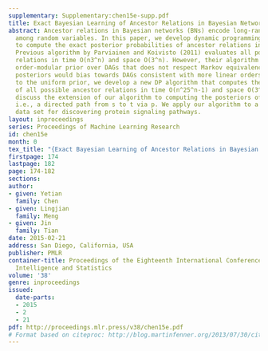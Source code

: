```yaml
---
supplementary: Supplementary:chen15e-supp.pdf
title: Exact Bayesian Learning of Ancestor Relations in Bayesian Networks
abstract: Ancestor relations in Bayesian networks (BNs) encode long-range causal relations
  among random variables. In this paper, we develop dynamic programming (DP) algorithms
  to compute the exact posterior probabilities of ancestor relations in Bayesian networks.
  Previous algorithm by Parviainen and Koivisto (2011) evaluates all possible ancestor
  relations in time O(n3^n) and space O(3^n). However, their algorithm assumes an
  order-modular prior over DAGs that does not respect Markov equivalence. The resulting
  posteriors would bias towards DAGs consistent with more linear orders. To adhere
  to the uniform prior, we develop a new DP algorithm that computes the exact posteriors
  of all possible ancestor relations in time O(n^25^n-1) and space O(3^n). We also
  discuss the extension of our algorithm to computing the posteriors of s >p >t relations,
  i.e., a directed path from s to t via p. We apply our algorithm to a biological
  data set for discovering protein signaling pathways.
layout: inproceedings
series: Proceedings of Machine Learning Research
id: chen15e
month: 0
tex_title: "{Exact Bayesian Learning of Ancestor Relations in Bayesian Networks}"
firstpage: 174
lastpage: 182
page: 174-182
sections: 
author:
- given: Yetian
  family: Chen
- given: Lingjian
  family: Meng
- given: Jin
  family: Tian
date: 2015-02-21
address: San Diego, California, USA
publisher: PMLR
container-title: Proceedings of the Eighteenth International Conference on Artificial
  Intelligence and Statistics
volume: '38'
genre: inproceedings
issued:
  date-parts:
  - 2015
  - 2
  - 21
pdf: http://proceedings.mlr.press/v38/chen15e.pdf
# Format based on citeproc: http://blog.martinfenner.org/2013/07/30/citeproc-yaml-for-bibliographies/
---
```

